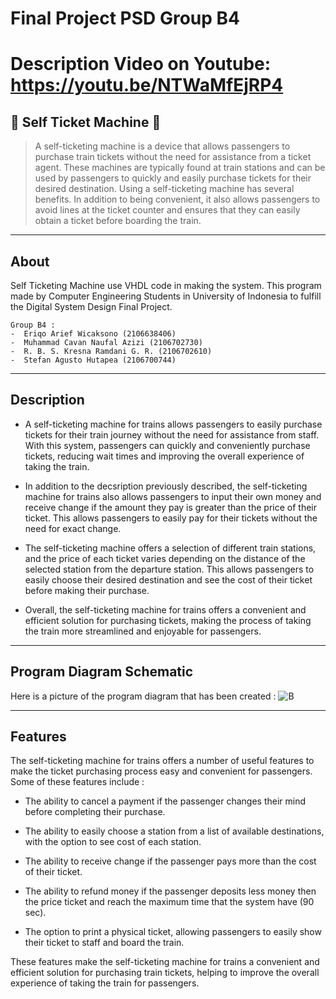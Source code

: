 # Final Project PSD Group B4
# Description Video on Youtube: https://youtu.be/NTWaMfEjRP4
## 🎫 Self Ticket Machine 🎫
> A self-ticketing machine is a device that allows passengers to purchase train tickets without the need for assistance from a ticket agent. These machines are typically found at train stations and can be used by passengers to quickly and easily purchase tickets for their desired destination. Using a self-ticketing machine has several benefits. In addition to being convenient, it also allows passengers to avoid lines at the ticket counter and ensures that they can easily obtain a ticket before boarding the train.
---
##  About
Self Ticketing Machine use VHDL code in making the system. This program made by Computer Engineering Students in University of Indonesia to fulfill the Digital System Design Final Project.

    Group B4 :
    -  Eriqo Arief Wicaksono (2106638406)
    -  Muhammad Cavan Naufal Azizi (2106702730)
    -  R. B. S. Kresna Ramdani G. R. (2106702610)
    -  Stefan Agusto Hutapea (2106700744)
---
## Description 
-  A self-ticketing machine for trains allows passengers to easily purchase tickets for their train journey without the need for assistance from staff. With this system, passengers can quickly and conveniently purchase tickets, reducing wait times and improving the overall experience of taking the train.

- In addition to the decsription previously described, the self-ticketing machine for trains also allows passengers to input their own money and receive change if the amount they pay is greater than the price of their ticket. This allows passengers to easily pay for their tickets without the need for exact change.

- The self-ticketing machine offers a selection of different train stations, and the price of each ticket varies depending on the distance of the selected station from the departure station. This allows passengers to easily choose their desired destination and see the cost of their ticket before making their purchase.

- Overall, the self-ticketing machine for trains offers a convenient and efficient solution for purchasing tickets, making the process of taking the train more streamlined and enjoyable for passengers.

---
## Program Diagram Schematic
Here is a picture of the program diagram that has been created :
![B](https://user-images.githubusercontent.com/88435892/206864528-f3a75837-ee29-45f4-834d-ebdbf8b7d682.png)

---
## Features
The self-ticketing machine for trains offers a number of useful features to make the ticket purchasing process easy and convenient for passengers. Some of these features include :

- The ability to cancel a payment if the passenger changes their mind before completing their purchase.

- The ability to easily choose a station from a list of available destinations, with the option to see cost of each station.

- The ability to receive change if the passenger pays more than the cost of their ticket.

- The ability to refund money if the passenger deposits less money then the price ticket and reach the maximum time that the system have (90 sec).

- The option to print a physical ticket, allowing passengers to easily show their ticket to staff and board the train.

These features make the self-ticketing machine for trains a convenient and efficient solution for purchasing train tickets, helping to improve the overall experience of taking the train for passengers.
